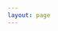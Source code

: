 ```yaml
---
layout: page
---
```


<script setup>
import {
  VPTeamPage,
  VPTeamPageTitle,
  VPTeamMembers
} from 'vitepress/theme'

const members = [
  {
    avatar: 'https://www.github.com/mahabubx7.png',
    name: 'Mahabub',
    title: 'Creator',
    links: [
      { icon: 'github', link: 'https://github.com/mahabubx7' },
      // { icon: '', link: ''},
      { icon: 'linkedin', link: 'https://linkedin.com/in/mahabubx7' }
    ]
  },

]
</script>

<VPTeamPage>
  <VPTeamPageTitle>
    <template #title>
      Our Team
    </template>
    <!-- <template #lead>
      The development of VitePress is guided by an international
      team, some of whom have chosen to be featured below.
    </template> -->
  </VPTeamPageTitle>
  <VPTeamMembers
    :members="members"
  />
</VPTeamPage>
